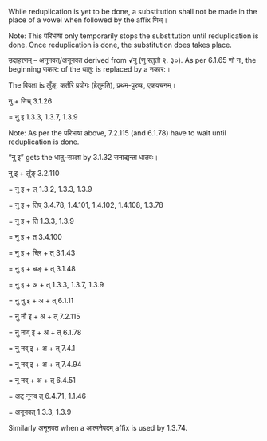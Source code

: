 

While reduplication is yet to be done, a substitution shall not be made in the place of a vowel when followed by the affix णिच्।

Note: This परिभाषा only temporarily stops the substitution until reduplication is done. Once reduplication is done, the substitution does takes place.


उदाहरणम् – अनूनवत्/अनूनवत derived from √नु (णु स्तुतौ २. ३०). As per 6.1.65 णो नः, the beginning णकार: of the धातु: is replaced by a नकार:।


The विवक्षा is लुँङ्, कर्तरि प्रयोगः (हेतुमति), प्रथम-पुरुषः, एकवचनम्।

नु + णिच् 3.1.26

= नु इ 1.3.3, 1.3.7, 1.3.9

Note: As per the परिभाषा above, 7.2.115 (and 6.1.78) have to wait until reduplication is done.

“नु इ” gets the धातु-सञ्ज्ञा by 3.1.32 सनाद्यन्ता धातवः।


नु इ + लुँङ् 3.2.110

= नु इ + ल् 1.3.2, 1.3.3, 1.3.9

= नु इ + तिप् 3.4.78, 1.4.101, 1.4.102, 1.4.108, 1.3.78

= नु इ + ति 1.3.3, 1.3.9

= नु इ + त् 3.4.100

= नु इ + च्लि + त् 3.1.43

= नु इ + चङ् + त् 3.1.48

= नु इ + अ + त् 1.3.3, 1.3.7, 1.3.9

= नु नु इ + अ + त् 6.1.11

= नु नौ इ + अ + त् 7.2.115

= नु नाव् इ + अ + त् 6.1.78

= नु नव् इ + अ + त् 7.4.1

= नू नव् इ + अ + त् 7.4.94

= नू नव् + अ + त् 6.4.51

= अट् नूनव त् 6.4.71, 1.1.46

= अनूनवत् 1.3.3, 1.3.9


Similarly अनूनवत when a आत्मनेपदम् affix is used by 1.3.74.

